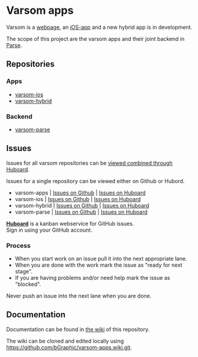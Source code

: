 # Varsom apps
Varsom is a [webpage](http://varsom.no), an [iOS-app](https://itunes.apple.com/no/app/varsom/id623785979) and a new hybrid app is in development.

The scope of this project are the varsom apps and their joint backend in [Parse](http://parse.com).

## Repositories

### Apps
* [varsom-ios](https://github.com/bGraphic/varsom-ios)
* [varsom-hybrid](https://github.com/bGraphic/varsom-hybrid)

### Backend
* [varsom-parse](https://github.com/bGraphic/varsom-parse)

## Issues
Issues for all varsom repositories can be [viewed combined through Huboard](https://huboard.com/bGraphic/varsom-apps/).

Issues for a single repository can be viewed either on Github or Hubord.
* varsom-apps | [Issues on Github](https://github.com/bGraphic/varsom-apps/issues) | [Issues on Huboard](https://huboard.com/bGraphic/varsom-apps/)
* varsom-ios | [Issues on Github](https://github.com/bGraphic/varsom-ios/issues) | [Issues on Huboard](https://huboard.com/bGraphic/varsom-ios/)
* varsom-hybrid | [Issues on Github](https://github.com/bGraphic/varsom-hybrid/issues) | [Issues on Huboard](https://huboard.com/bGraphic/varsom-hybrid/)
* varsom-parse | [Issues on Github](https://github.com/bGraphic/varsom-parse/issues) | [Issues on Huboard](https://huboard.com/bGraphic/varsom-parse/)

**[Huboard](https://huboard.com)**
is a kanban webservice for GitHub issues.  
Sign in using your GitHub account.

### Process
* When you start work on an issue pull it into the next appropriate lane.
* When you are done with the work mark the issue as "ready for next stage".
* If you are having problems and/or need help mark the issue as "blocked".

Never push an issue into the next lane when you are done.

## Documentation
Documentation can be found in [the wiki](https://github.com/bGraphic/varsom-apps/wiki) of this repository.

The wiki can be cloned and edited locally using https://github.com/bGraphic/varsom-apps.wiki.git.
